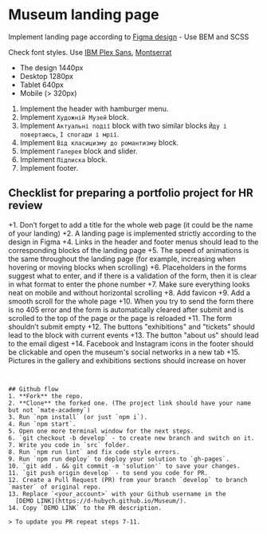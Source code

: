# Museum landing page
Implement landing page according to [Figma design](https://www.figma.com/file/cRBCqE06cDrY3s4jX7h3iY/%D0%9D%D0%90%D0%9C%D0%A3-(Edit)?node-id=0%3A1) - Use BEM and SCSS

Check font styles. Use [IBM Plex Sans](https://fonts.google.com/specimen/IBM+Plex+Sans?query=ibm), [Montserrat](https://fonts.google.com/specimen/Montserrat?query=mon)

- The design 1440px
- Desktop 1280px
- Tablet 640px
- Mobile (> 320px)

1. Implement the header with hamburger menu.
1. Implement `Художній Музей` block.
1. Implement `Актуальні події` block with two similar blocks `Йду і повертаюсь`, `І спогади і мрії`.
1. Implement `Від класицизму до романтизму` block.
1. Implement `Галерея` block and slider.
1. Implement `Підписка` block.
1. Implement footer.

## Checklist for preparing a portfolio project for HR review

+1. Don’t forget to add a title for the whole web page (it could be the name of your landing)
+2. A landing page is implemented strictly according to the design in Figma
+4. Links in the header and footer menus should lead to the corresponding blocks of the landing page
+5. The speed of animations is the same throughout the landing page (for example, increasing when hovering or moving blocks when scrolling)
+6. Placeholders in the forms suggest what to enter, and if there is a validation of the form, then it is clear in what format to enter the phone number
+7. Make sure everything looks neat on mobile and without horizontal scrolling
+8. Add favicon
+9. Add a smooth scroll for the whole page
+10. When you try to send the form there is no 405 error and the form is automatically cleared after submit and is scrolled to the top of the page or the page is reloaded
+11. The form shouldn’t submit empty
+12. The buttons "exhibitions" and "tickets" should lead to the block with current events
+13. The button "about us" should lead to the email digest
+14. Facebook and Instagram icons in the footer should be clickable and open the museum's social networks in a new tab
+15. Pictures in the gallery and exhibitions sections should increase on hover
~~~16. OPTIONAL: After everything is done, you can add a slider for viewing pictures in the gallery (for mobile version)


## Github flow
1. **Fork** the repo.
2. **Clone** the forked one. (The project link should have your name but not `mate-academy`)
3. Run `npm install` (or just `npm i`).
4. Run `npm start`.
5. Open one more terminal window for the next steps.
6. `git checkout -b develop` - to create new branch and switch on it.
7. Write you code in `src` folder.
8. Run `npm run lint` and fix code style errors.
9. Run `npm run deploy` to deploy your solution to `gh-pages`.
10. `git add . && git commit -m 'solution'` to save your changes.
11. `git push origin develop` - to send you code for PR.
12. Create a Pull Request (PR) from your branch `develop` to branch `master` of original repo.
13. Replace `<your_account>` with your Github username in the
  [DEMO LINK](https://d-hubych.github.io/Museum/).
14. Copy `DEMO LINK` to the PR description.

> To update you PR repeat steps 7-11.
